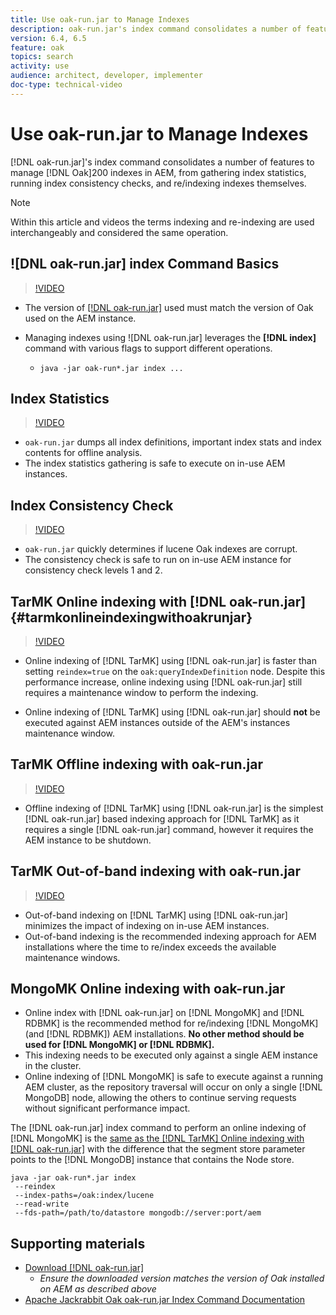 ```yaml
---
title: Use oak-run.jar to Manage Indexes
description: oak-run.jar's index command consolidates a number of features to manage Oak indexes in AEM, from gathering index statistics, running index consistency checks, and re/indexing indexes themselves.
version: 6.4, 6.5
feature: oak
topics: search
activity: use
audience: architect, developer, implementer
doc-type: technical-video
---
```


# Use oak-run.jar to Manage Indexes

[!DNL oak-run.jar]'s index command consolidates a number of features to manage [!DNL Oak]200 indexes in AEM, from gathering index statistics, running index consistency checks, and re/indexing indexes themselves.

>[!NOTE]
>
>Within this article and videos the terms indexing and re-indexing are used interchangeably and considered the same operation.

## ![DNL oak-run.jar] index Command Basics

>[!VIDEO](https://video.tv.adobe.com/v/21475/?quality=9)

* The version of [[!DNL oak-run.jar]](https://repository.apache.org/service/local/artifact/maven/redirect?r=releases&g=org.apache.jackrabbit&a=oak-run&v=1.8.0) used must match the version of Oak used on the AEM instance.
* Managing indexes using ![DNL oak-run.jar] leverages the **[!DNL index]** command with various flags to support different operations.

    * `java -jar oak-run*.jar index ...`

## Index Statistics

>[!VIDEO](https://video.tv.adobe.com/v/21477/?quality=12)

* `oak-run.jar` dumps all index definitions, important index stats and index contents for offline analysis.
* The index statistics gathering is safe to execute on in-use AEM instances.

## Index Consistency Check

>[!VIDEO](https://video.tv.adobe.com/v/21476/?quality=12)

* `oak-run.jar` quickly determines if lucene Oak indexes are corrupt.
* The consistency check is safe to run on in-use AEM instance for consistency check levels 1 and 2.

## TarMK Online indexing with [!DNL oak-run.jar] {#tarmkonlineindexingwithoakrunjar}

>[!VIDEO](https://video.tv.adobe.com/v/21479/?quality=12)

* Online indexing of [!DNL TarMK] using [!DNL oak-run.jar] is faster than setting `reindex=true` on the `oak:queryIndexDefinition` node. Despite this performance increase, online indexing using [!DNL oak-run.jar] still requires a maintenance window to perform the indexing.

* Online indexing of [!DNL TarMK] using [!DNL oak-run.jar] should **not** be executed against AEM instances outside of the AEM's instances maintenance window.

## TarMK Offline indexing with oak-run.jar

>[!VIDEO](https://video.tv.adobe.com/v/21478/?quality=12)

* Offline indexing of [!DNL TarMK] using [!DNL oak-run.jar] is the simplest [!DNL oak-run.jar] based indexing approach for [!DNL TarMK] as it requires a single [!DNL oak-run.jar] command, however it requires the AEM instance to be shutdown.

## TarMK Out-of-band indexing with oak-run.jar

>[!VIDEO](https://video.tv.adobe.com/v/21480/?quality=12)

* Out-of-band indexing on [!DNL TarMK] using [!DNL oak-run.jar] minimizes the impact of indexing on in-use AEM instances.
* Out-of-band indexing is the recommended indexing approach for AEM installations where the time to re/index exceeds the available maintenance windows.

## MongoMK Online indexing with oak-run.jar

* Online index with [!DNL oak-run.jar] on [!DNL MongoMK] and [!DNL RDBMK] is the recommended method for re/indexing [!DNL MongoMK] (and [!DNL RDBMK]) AEM installations. **No other method should be used for [!DNL MongoMK] or [!DNL RDBMK].**
* This indexing needs to be executed only against a single AEM instance in the cluster.
* Online indexing of [!DNL MongoMK] is safe to execute against a running AEM cluster, as the repository traversal will occur on only a single [!DNL MongoDB] node, allowing the others to continue serving requests without significant performance impact.

The [!DNL oak-run.jar] index command to perform an online indexing of [!DNL MongoMK] is the [same as the [!DNL TarMK] Online indexing with [!DNL oak-run.jar]](#tarmkonlineindexingwithoakrunjar) with the difference that the segment store parameter points to the [!DNL MongoDB] instance that contains the Node store.

```
java -jar oak-run*.jar index
 --reindex
 --index-paths=/oak:index/lucene
 --read-write
 --fds-path=/path/to/datastore mongodb://server:port/aem
```

## Supporting materials

* [Download [!DNL oak-run.jar]](https://repository.apache.org/#nexus-search;gav~org.apache.jackrabbit~oak-run~~~~kw,versionexpand)
    * *Ensure the downloaded version matches the version of Oak installed on AEM as described above*
* [Apache Jackrabbit Oak oak-run.jar Index Command Documentation](https://jackrabbit.apache.org/oak/docs/query/oak-run-indexing.html)
